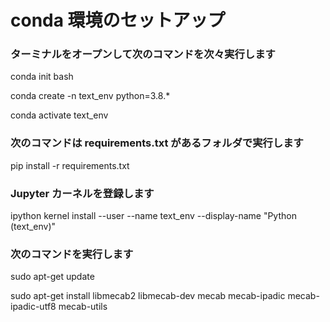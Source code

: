 # conda 環境のセットアップ

### ターミナルをオープンして次のコマンドを次々実行します


conda init bash


conda create -n text_env python=3.8.*


conda activate text_env


### 次のコマンドは requirements.txt があるフォルダで実行します


pip install -r requirements.txt


### Jupyter カーネルを登録します


ipython kernel install --user --name text_env --display-name "Python (text_env)"


### 次のコマンドを実行します


sudo apt-get update


sudo apt-get install libmecab2 libmecab-dev mecab mecab-ipadic mecab-ipadic-utf8 mecab-utils
